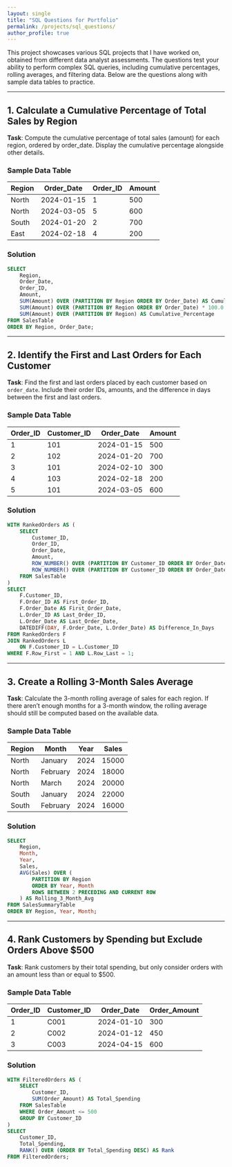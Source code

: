 ```yaml
---
layout: single
title: "SQL Questions for Portfolio"
permalink: /projects/sql_questions/
author_profile: true
---
```


This project showcases various SQL projects that I have worked on, obtained from different data analyst assessments. The questions test your ability to perform complex SQL queries, including cumulative percentages, rolling averages, and filtering data. Below are the questions along with sample data tables to practice.

---

## 1. Calculate a Cumulative Percentage of Total Sales by Region

**Task**: Compute the cumulative percentage of total sales (amount) for each region, ordered by order_date. Display the cumulative percentage alongside other details.

### Sample Data Table

| Region  | Order_Date  | Order_ID | Amount |
|---------|-------------|----------|--------|
| North   | 2024-01-15  | 1        | 500    |
| North   | 2024-03-05  | 5        | 600    |
| South   | 2024-01-20  | 2        | 700    |
| East    | 2024-02-18  | 4        | 200    |

### Solution

```sql
SELECT 
    Region,
    Order_Date,
    Order_ID,
    Amount,
    SUM(Amount) OVER (PARTITION BY Region ORDER BY Order_Date) AS Cumulative_Sum,
    SUM(Amount) OVER (PARTITION BY Region ORDER BY Order_Date) * 100.0 / 
    SUM(Amount) OVER (PARTITION BY Region) AS Cumulative_Percentage
FROM SalesTable
ORDER BY Region, Order_Date;
```

---

## 2. Identify the First and Last Orders for Each Customer

**Task**: Find the first and last orders placed by each customer based on `order_date`. Include their order IDs, amounts, and the difference in days between the first and last orders.

### Sample Data Table

| Order_ID | Customer_ID | Order_Date  | Amount |
|----------|-------------|-------------|--------|
| 1        | 101         | 2024-01-15  | 500    |
| 2        | 102         | 2024-01-20  | 700    |
| 3        | 101         | 2024-02-10  | 300    |
| 4        | 103         | 2024-02-18  | 200    |
| 5        | 101         | 2024-03-05  | 600    |

### Solution

```sql
WITH RankedOrders AS (
    SELECT 
        Customer_ID,
        Order_ID,
        Order_Date,
        Amount,
        ROW_NUMBER() OVER (PARTITION BY Customer_ID ORDER BY Order_Date ASC) AS Row_First,
        ROW_NUMBER() OVER (PARTITION BY Customer_ID ORDER BY Order_Date DESC) AS Row_Last
    FROM SalesTable
)
SELECT 
    F.Customer_ID,
    F.Order_ID AS First_Order_ID,
    F.Order_Date AS First_Order_Date,
    L.Order_ID AS Last_Order_ID,
    L.Order_Date AS Last_Order_Date,
    DATEDIFF(DAY, F.Order_Date, L.Order_Date) AS Difference_In_Days
FROM RankedOrders F
JOIN RankedOrders L
    ON F.Customer_ID = L.Customer_ID
WHERE F.Row_First = 1 AND L.Row_Last = 1;
```

---

## 3. Create a Rolling 3-Month Sales Average

**Task**: Calculate the 3-month rolling average of sales for each region. If there aren’t enough months for a 3-month window, the rolling average should still be computed based on the available data.

### Sample Data Table

| Region  | Month    | Year | Sales  |
|---------|----------|------|--------|
| North   | January  | 2024 | 15000  |
| North   | February | 2024 | 18000  |
| North   | March    | 2024 | 20000  |
| South   | January  | 2024 | 22000  |
| South   | February | 2024 | 16000  |

### Solution

```sql
SELECT 
    Region,
    Month,
    Year,
    Sales,
    AVG(Sales) OVER (
        PARTITION BY Region 
        ORDER BY Year, Month 
        ROWS BETWEEN 2 PRECEDING AND CURRENT ROW
    ) AS Rolling_3_Month_Avg
FROM SalesSummaryTable
ORDER BY Region, Year, Month;
```

---

## 4. Rank Customers by Spending but Exclude Orders Above $500

**Task**: Rank customers by their total spending, but only consider orders with an amount less than or equal to $500.

### Sample Data Table

| Order_ID | Customer_ID | Order_Date  | Order_Amount |
|----------|-------------|-------------|--------------|
| 1        | C001        | 2024-01-10  | 300          |
| 2        | C002        | 2024-01-12  | 450          |
| 3        | C003        | 2024-04-15  | 600          |

### Solution

```sql
WITH FilteredOrders AS (
    SELECT 
        Customer_ID,
        SUM(Order_Amount) AS Total_Spending
    FROM SalesTable
    WHERE Order_Amount <= 500
    GROUP BY Customer_ID
)
SELECT 
    Customer_ID,
    Total_Spending,
    RANK() OVER (ORDER BY Total_Spending DESC) AS Rank
FROM FilteredOrders;
```
